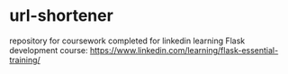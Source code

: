 # url-shortener
repository for coursework completed for linkedin learning Flask development course: https://www.linkedin.com/learning/flask-essential-training/

